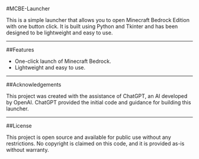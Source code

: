 #MCBE-Launcher

This is a simple launcher that allows you to open Minecraft Bedrock Edition with one button click. It is built using Python and Tkinter and has been designed to be lightweight and easy to use.

---

##Features

- One-click launch of Minecraft Bedrock.
- Lightweight and easy to use.

---

##Acknowledgements

This project was created with the assistance of ChatGPT, an AI developed by OpenAI. ChatGPT provided the initial code and guidance for building this launcher.

---

##License

This project is open source and available for public use without any restrictions. No copyright is claimed on this code, and it is provided as-is without warranty.

